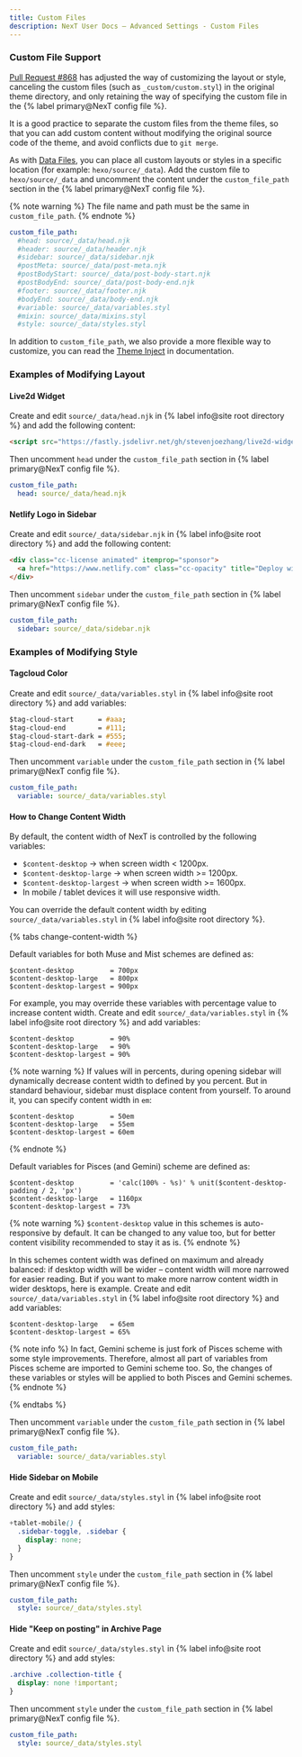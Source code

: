```yaml
---
title: Custom Files
description: NexT User Docs – Advanced Settings - Custom Files
---
```


### Custom File Support

[Pull Request #868](https://github.com/theme-next/hexo-theme-next/pull/868) has adjusted the way of customizing the layout or style, canceling the custom files (such as `_custom/custom.styl`) in the original theme directory, and only retaining the way of specifying the custom file in the {% label primary@NexT config file %}.

It is a good practice to separate the custom files from the theme files, so that you can add custom content without modifying the original source code of the theme, and avoid conflicts due to `git merge`.

As with [Data Files](https://hexo.io/docs/data-files), you can place all custom layouts or styles in a specific location (for example: `hexo/source/_data`). Add the custom file to `hexo/source/_data` and uncomment the content under the `custom_file_path` section in the {% label primary@NexT config file %}.

{% note warning %}
The file name and path must be the same in `custom_file_path`.
{% endnote %}

```yml NexT config file
custom_file_path:
  #head: source/_data/head.njk
  #header: source/_data/header.njk
  #sidebar: source/_data/sidebar.njk
  #postMeta: source/_data/post-meta.njk
  #postBodyStart: source/_data/post-body-start.njk
  #postBodyEnd: source/_data/post-body-end.njk
  #footer: source/_data/footer.njk
  #bodyEnd: source/_data/body-end.njk
  #variable: source/_data/variables.styl
  #mixin: source/_data/mixins.styl
  #style: source/_data/styles.styl
```

In addition to `custom_file_path`, we also provide a more flexible way to customize, you can read the [Theme Inject](/docs/advanced-settings/injects.html) in documentation.

### Examples of Modifying Layout

#### Live2d Widget

Create and edit `source/_data/head.njk` in {% label info@site root directory %} and add the following content:

```html hexo/source/_data/head.njk
<script src="https://fastly.jsdelivr.net/gh/stevenjoezhang/live2d-widget@latest/autoload.js"></script>
```

Then uncomment `head` under the `custom_file_path` section in {% label primary@NexT config file %}.

```yml NexT config file
custom_file_path:
  head: source/_data/head.njk
```

#### Netlify Logo in Sidebar

Create and edit `source/_data/sidebar.njk` in {% label info@site root directory %} and add the following content:

```html hexo/source/_data/sidebar.njk
<div class="cc-license animated" itemprop="sponsor">
  <a href="https://www.netlify.com" class="cc-opacity" title="Deploy with Netlify → https://www.netlify.com" target="_blank"><img width="80" src="https://www.netlify.com/img/global/badges/netlify-dark.svg" alt="Netlify"></a>
</div>
```

Then uncomment `sidebar` under the `custom_file_path` section in {% label primary@NexT config file %}.

```yml NexT config file
custom_file_path:
  sidebar: source/_data/sidebar.njk
```

### Examples of Modifying Style

#### Tagcloud Color

Create and edit `source/_data/variables.styl` in {% label info@site root directory %} and add variables:

```css hexo/source/_data/variables.styl
$tag-cloud-start      = #aaa;
$tag-cloud-end        = #111;
$tag-cloud-start-dark = #555;
$tag-cloud-end-dark   = #eee;
```

Then uncomment `variable` under the `custom_file_path` section in {% label primary@NexT config file %}.

```yml NexT config file
custom_file_path:
  variable: source/_data/variables.styl
```

#### How to Change Content Width

By default, the content width of NexT is controlled by the following variables:

* `$content-desktop` → when screen width < 1200px.
* `$content-desktop-large` → when screen width >= 1200px.
* `$content-desktop-largest` → when screen width >= 1600px.
* In mobile / tablet devices it will use responsive width.

You can override the default content width by editing `source/_data/variables.styl` in {% label info@site root directory %}.

{% tabs change-content-width %}
<!-- tab Muse / Mist schemes -->
Default variables for both Muse and Mist schemes are defined as:

```styl next/source/css/_variables/base.styl
$content-desktop         = 700px
$content-desktop-large   = 800px
$content-desktop-largest = 900px
```

For example, you may override these variables with percentage value to increase content width. Create and edit `source/_data/variables.styl` in {% label info@site root directory %} and add variables:

```styl hexo/source/_data/variables.styl
$content-desktop         = 90%
$content-desktop-large   = 90%
$content-desktop-largest = 90%
```

{% note warning %}
If values will in percents, during opening sidebar will dynamically decrease content width to defined by you percent.
But in standard behaviour, sidebar must displace content from yourself.
To around it, you can specify content width in `em`:

```styl hexo/source/_data/variables.styl
$content-desktop         = 50em
$content-desktop-large   = 55em
$content-desktop-largest = 60em
```

{% endnote %}
<!-- endtab -->

<!-- tab Pisces / Gemini schemes -->
Default variables for Pisces (and Gemini) scheme are defined as:

```styl next/source/css/_variables/Pisces.styl
$content-desktop         = 'calc(100% - %s)' % unit($content-desktop-padding / 2, 'px')
$content-desktop-large   = 1160px
$content-desktop-largest = 73%
```

{% note warning %}
`$content-desktop` value in this schemes is auto-responsive by default. It can be changed to any value too, but for better content visibility recommended to stay it as is.
{% endnote %}

In this schemes content width was defined on maximum and already balanced: if desktop width will be wider – content width will more narrowed for easier reading. But if you want to make more narrow content width in wider desktops, here is example. Create and edit `source/_data/variables.styl` in {% label info@site root directory %} and add variables:

```styl hexo/source/_data/variables.styl
$content-desktop-large   = 65em
$content-desktop-largest = 65%
```

{% note info %}
In fact, Gemini scheme is just fork of Pisces scheme with some style improvements.
Therefore, almost all part of variables from Pisces scheme are imported to Gemini scheme too.
So, the changes of these variables or styles will be applied to both Pisces and Gemini schemes.
{% endnote %}
<!-- endtab -->
{% endtabs %}

Then uncomment `variable` under the `custom_file_path` section in {% label primary@NexT config file %}.

```yml NexT config file
custom_file_path:
  variable: source/_data/variables.styl
```

#### Hide Sidebar on Mobile

Create and edit `source/_data/styles.styl` in {% label info@site root directory %} and add styles:

```css hexo/source/_data/styles.styl
+tablet-mobile() {
  .sidebar-toggle, .sidebar {
    display: none;
  }
}
```

Then uncomment `style` under the `custom_file_path` section in {% label primary@NexT config file %}.

```yml NexT config file
custom_file_path:
  style: source/_data/styles.styl
```

#### Hide "Keep on posting" in Archive Page

Create and edit `source/_data/styles.styl` in {% label info@site root directory %} and add styles:

```css hexo/source/_data/styles.styl
.archive .collection-title {
  display: none !important;
}
```

Then uncomment `style` under the `custom_file_path` section in {% label primary@NexT config file %}.

```yml NexT config file
custom_file_path:
  style: source/_data/styles.styl
```
